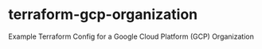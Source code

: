 # terraform-gcp-organization
Example Terraform Config for a Google Cloud Platform (GCP) Organization
